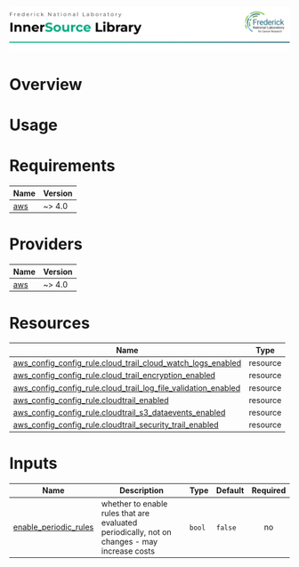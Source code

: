 ![Frederick National Laboratory](./assets/fnl.svg)

# Overview

# Usage 

<!-- BEGIN_TF_DOCS -->
# Requirements

| Name | Version |
|------|---------|
| <a name="requirement_aws"></a> [aws](#requirement\_aws) | ~> 4.0 |

# Providers

| Name | Version |
|------|---------|
| <a name="provider_aws"></a> [aws](#provider\_aws) | ~> 4.0 |

# Resources

| Name | Type |
|------|------|
| [aws_config_config_rule.cloud_trail_cloud_watch_logs_enabled](https://registry.terraform.io/providers/hashicorp/aws/latest/docs/resources/config_config_rule) | resource |
| [aws_config_config_rule.cloud_trail_encryption_enabled](https://registry.terraform.io/providers/hashicorp/aws/latest/docs/resources/config_config_rule) | resource |
| [aws_config_config_rule.cloud_trail_log_file_validation_enabled](https://registry.terraform.io/providers/hashicorp/aws/latest/docs/resources/config_config_rule) | resource |
| [aws_config_config_rule.cloudtrail_enabled](https://registry.terraform.io/providers/hashicorp/aws/latest/docs/resources/config_config_rule) | resource |
| [aws_config_config_rule.cloudtrail_s3_dataevents_enabled](https://registry.terraform.io/providers/hashicorp/aws/latest/docs/resources/config_config_rule) | resource |
| [aws_config_config_rule.cloudtrail_security_trail_enabled](https://registry.terraform.io/providers/hashicorp/aws/latest/docs/resources/config_config_rule) | resource |

# Inputs

| Name | Description | Type | Default | Required |
|------|-------------|------|---------|:--------:|
| <a name="input_enable_periodic_rules"></a> [enable\_periodic\_rules](#input\_enable\_periodic\_rules) | whether to enable rules that are evaluated periodically, not on changes - may increase costs | `bool` | `false` | no |
<!-- END_TF_DOCS -->